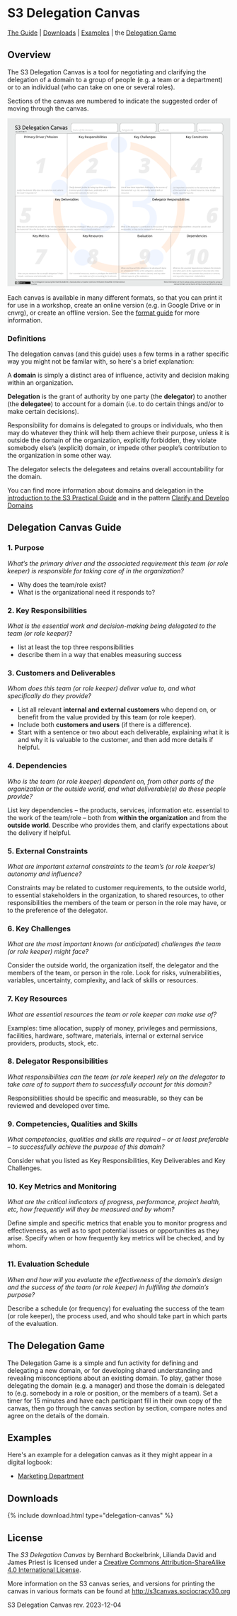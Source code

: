 # S3 Delegation Canvas

[The Guide](#delegation-canvas-guide) | [Downloads](#downloads) | [Examples](#examples) | the [Delegation Game](#the-delegation-game)

## Overview

The S3 Delegation Canvas is a tool for negotiating and clarifying the delegation of a domain to a group of people (e.g. a team or a department) or to an individual (who can take on one or several roles). 

Sections of the canvas are numbered to indicate the suggested order of moving through the canvas.

![The Delegation Canvas](/img/s3-delegation-canvas-sm.png)

Each canvas is available in many different formats, so that you can print it for use in a workshop, create an online version (e.g. in Google Drive or in cnvrg), or create an offline version. See the [format guide](/format-guide.md) for more information.

### Definitions

The delegation canvas (and this guide) uses a few terms in a rather specific way you might not be familar with, so here's a brief explanation: 

A **domain** is simply a distinct area of influence, activity and decision making within an organization. 

**Delegation** is the grant of authority by one party (the **delegator**) to another (the **delegatee**) to account for a domain (i.e. to do certain things and/or to make certain decisions).

Responsibility for domains is delegated to groups or individuals, who then may do whatever they think will help them achieve their purpose, unless it is outside the domain of the organization, explicitly forbidden, they violate somebody else’s (explicit) domain, or impede other people’s contribution to the organization in some other way. 

The delegator selects the delegatees and retains overall accountability for the domain.

You can find more information about domains and delegation in the [introduction to the S3 Practical Guide](http://patterns.sociocracy30.org/domain.html) and in the pattern [Clarify and Develop Domains](http://patterns.sociocracy30.org/clarify-and-develop-domains.html)


## Delegation Canvas Guide


### 1. Purpose

_What’s the primary driver and the associated requirement this team (or role keeper) is responsible for taking care of in the organization?_

- Why does the team/role exist?
- What is the organizational need it responds to?


### 2. Key Responsibilities

_What is the essential work and decision-making being delegated to the team (or role keeper)?_

- list at least the top three responsibilities
- describe them in a way that enables measuring success


### 3. Customers and Deliverables

_Whom does this team (or role keeper) deliver value to, and what specifically do they provide?_

- List all relevant **internal and external customers** who depend on, or benefit from the value provided by this team (or role keeper).
- Include both **customers and users** (if there is a difference).
- Start with a sentence or two about each deliverable, explaining what it is and why it is valuable to the customer, and then add more details if helpful.
  
 
### 4. Dependencies

_Who is the team (or role keeper) dependent on, from other parts of the organization or the outside world, and what deliverable(s) do these people provide?_

List key dependencies – the products, services, information etc. essential to the work of the team/role – both from **within the organization** and from the **outside world**. Describe who provides them, and clarify expectations about the delivery if helpful.


### 5. External Constraints

_What are important external constraints to the team’s (or role keeper’s) autonomy and influence?_

Constraints may be related to customer requirements, to the outside world, to essential stakeholders in the organization, to shared resources, to other responsibilities the members of the team or person in the role may have, or to the preference of the delegator.


### 6. Key Challenges

_What are the most important known (or anticipated) challenges the team (or role keeper) might face?_

Consider the outside world, the organization itself, the delegator and the members of the team, or person in the role. Look for risks, vulnerabilities, variables, uncertainty, complexity, and lack of skills or resources.


### 7. Key Resources

_What are essential resources the team or role keeper can make use of?_

Examples: time allocation, supply of money, privileges and permissions, facilities, hardware, software, materials, internal or external service providers, products, stock, etc.


### 8. Delegator Responsibilities

_What responsibilities can the team (or role keeper) rely on the delegator to take care of to support them to successfully account for this domain?_

Responsibilities should be specific and measurable, so they can be reviewed and developed over time.


### 9. Competencies, Qualities and Skills

_What competencies, qualities and skills are required – or at least preferable – to successfully achieve the purpose of this domain?_

Consider what you listed as Key Responsibilities, Key Deliverables and Key Challenges.
 

### 10. Key Metrics and Monitoring

_What are the critical indicators of progress, performance, project health, etc, how frequently will they be measured and by whom?_

Define simple and specific metrics that enable you to monitor progress and effectiveness, as well as to spot potential issues or opportunities as they arise. Specify when or how frequently key metrics will be checked, and by whom.


### 11. Evaluation Schedule

_When and how will you evaluate the effectiveness of the domain’s design and the success of the team (or role keeper) in fulfilling the domain’s purpose?_

Describe a schedule (or frequency) for evaluating the success of the team (or role keeper), the process used, and who should take part in which parts of the evaluation.


## The Delegation Game

The Delegation Game is a simple and fun activity for defining and delegating a new domain, or for developing shared understanding and revealing misconceptions about an existing domain. To play, gather those delegating the domain (e.g. a manager) and those the domain is delegated to (e.g. somebody in a role or position, or the members of a team). Set a timer for 15 minutes and have each participant fill in their own copy of the canvas, then go through the canvas section by section, compare notes and agree on the details of the domain.

## Examples

Here's an example for a delegation canvas as it they might appear in a digital logbook:
* [Marketing Department ](delegation-canvas/example-marketing-department.md)



## Downloads

{% include download.html type="delegation-canvas" %} 

## License

The _S3 Delegation Canvas_ by Bernhard Bockelbrink, Lilianda David and James Priest is licensed under a [Creative Commons Attribution-ShareAlike 4.0 International License](https://creativecommons.org/licenses/by-sa/4.0/).

More information on the S3 canvas series, and versions for printing the canvas in various formats can be found at <http://s3canvas.sociocracy30.org>

S3 Delegation Canvas rev. 2023-12-04
